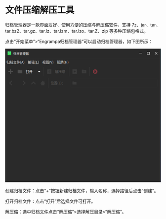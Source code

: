 # 文件压缩解压工具

归档管理器是一款界面友好、使用方便的压缩与解压缩软件，支持 7z、jar、tar、tar.bz2、tar.gz、tar.lz、tar.lzm、tar.lzo、tar.Z、zip 等多种压缩包格式。

点击“开始菜单”>“Engrampa归档管理器”可以启动归档管理器，如下图所示：

![engrampa.png](../../images/docs/engrampa.png)

创建归档文件：点击“+”按钮新建归档文件，输入名称，选择路径后点击“创建”。

打开归档文件：点击“打开”后选择文件可打开。

解压缩：选中归档文件点击“解压缩”>选择解压目录>“解压缩”。